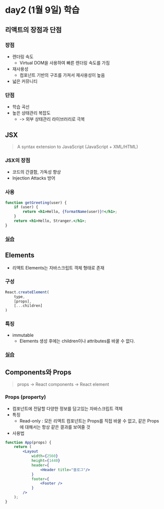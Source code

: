 # day2 (1월 9일) 학습

## 리액트의 장점과 단점
### 장점
- 렌더링 속도
    - Virtual DOM을 사용하여 빠른 렌더링 속도를 가짐
- 재사용성
    - 컴포넌트 기반의 구조를 가져서 재사용성이 높음
- 넓은 커뮤니티

### 단점
- 학습 곡선
- 높은 상태관리 복잡도
    - -> 외부 상태관리 라이브러리로 극복

## JSX
> A syntax extension to JavaScript (JavaScript + XML/HTML)

### JSX의 장점
- 코드의 간결함, 가독성 향상
- Injection Attacks 방어

### 사용
```jsx
function getGreeting(user) {
    if (user) {
        return <h1>Hello, {formatName(user)}!</h1>;
    }
    return <h1>Hello, Stranger.</h1>;
}
```

### [실습](./frontend/src/chap_03/)

## Elements
- 리액트 Elements는 자바스크립트 객체 형태로 존재

### 구성
```jsx
React.createElement(
    type,
    [props],
    [...children]
)
```

### 특징
- immutable
    - Elements 생성 후에는 children이나 attributes를 바꿀 수 없다.

### [실습](./frontend/src/chap_04/)

## Components와 Props
> props -> React components -> React element

### Props (property)
- 컴포넌트에 전달할 다양한 정보를 담고있는 자바스크립트 객체
- 특징
    - Read-only : 모든 리액트 컴포넌트는 Props를 직접 바꿀 수 없고, 같은 Props에 대해서는 항상 같은 결과를 보여줄 것
- 사용법
```jsx
function App(props) {
    return (
        <Layout
            width={2560}
            height={1440}
            header={
                <Header title="블로그"/>
            }
            footer={
                <Footer />
            }
        />
    );
}
```